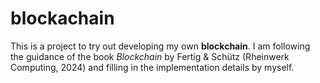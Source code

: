 # blockachain

This is a project to try out developing my own **blockchain**.  I am following the guidance of the book *Blockchain* by Fertig & Schütz (Rheinwerk Computing, 2024) and filling in the implementation details by myself.


